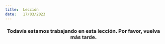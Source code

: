 ```yaml
---
title:  Lección
date:   17/03/2023
---
```


### <center>Todavía estamos trabajando en esta lección. Por favor, vuelva más tarde.</center>